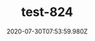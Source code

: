 ---
title: test-824
date: 2020-07-30T07:53:59.980Z
banner_subcontent: asdfsf
category: Research
focus: Support for leaders, colleagues and staff
role: Health or wellbeing lead
organisation_size: Medium (50-249 employees)
industry: Tourism & Hospitality
content: Lorem ipsum dolor sit amet, consectetur adipiscing elit, sed do eiusmod tempor incididunt ut labore et dolore magna aliqua. Ut enim ad minim veniam, quis nostrud exercitation ullamco laboris nisi ut aliquip ex ea commodo consequat. Duis aute irure dolor in reprehenderit in voluptate velit esse cillum dolore eu fugiat nulla pariatur. Excepteur sint occaecat cupidatat non proident, sunt in culpa qui officia deserunt mollit anim id est laborum.
---